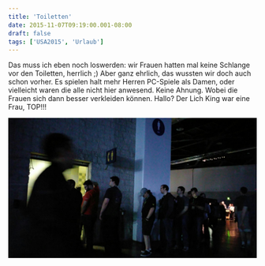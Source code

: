 ```yaml
---
title: 'Toiletten'
date: 2015-11-07T09:19:00.001-08:00
draft: false
tags: ['USA2015', 'Urlaub']
---
```


Das muss ich eben noch loswerden: wir Frauen hatten mal keine Schlange vor den Toiletten, herrlich ;) Aber ganz ehrlich, das wussten wir doch auch schon vorher. Es spielen halt mehr Herren PC-Spiele als Damen, oder vielleicht waren die alle nicht hier anwesend. Keine Ahnung. Wobei die Frauen sich dann besser verkleiden können. Hallo? Der Lich King war eine Frau, TOP!!!  

![](/urlaub11to15-images/15/IMG-20151106-WA0002.jpeg)